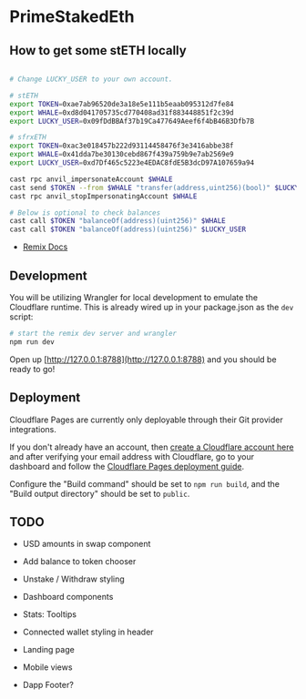 # PrimeStakedEth

## How to get some stETH locally

```sh

# Change LUCKY_USER to your own account.

# stETH
export TOKEN=0xae7ab96520de3a18e5e111b5eaab095312d7fe84
export WHALE=0xd8d041705735cd770408ad31f883448851f2c39d
export LUCKY_USER=0x09fDdBBAf37b19Ca477649Aeef6f4bB46B3Dfb7B

# sfrxETH
export TOKEN=0xac3e018457b222d93114458476f3e3416abbe38f
export WHALE=0x41dda7be30130cebd867f439a759b9e7ab2569e9
export LUCKY_USER=0xd7Df465c5223e4EDAC8fdE5B3dcD97A107659a94

cast rpc anvil_impersonateAccount $WHALE
cast send $TOKEN --from $WHALE "transfer(address,uint256)(bool)" $LUCKY_USER 10000000000000000000 --unlocked
cast rpc anvil_stopImpersonatingAccount $WHALE

# Below is optional to check balances
cast call $TOKEN "balanceOf(address)(uint256)" $WHALE
cast call $TOKEN "balanceOf(address)(uint256)" $LUCKY_USER
```

- [Remix Docs](https://remix.run/docs)

## Development

You will be utilizing Wrangler for local development to emulate the Cloudflare
runtime. This is already wired up in your package.json as the `dev` script:

```sh
# start the remix dev server and wrangler
npm run dev
```

Open up [http://127.0.0.1:8788](http://127.0.0.1:8788) and you should be ready
to go!

## Deployment

Cloudflare Pages are currently only deployable through their Git provider
integrations.

If you don't already have an account, then
[create a Cloudflare account here](https://dash.cloudflare.com/sign-up/pages)
and after verifying your email address with Cloudflare, go to your dashboard and
follow the
[Cloudflare Pages deployment guide](https://developers.cloudflare.com/pages/framework-guides/deploy-anything).

Configure the "Build command" should be set to `npm run build`, and the "Build
output directory" should be set to `public`.

## TODO

- USD amounts in swap component

- Add balance to token chooser
- Unstake / Withdraw styling
- Dashboard components
- Stats: Tooltips
- Connected wallet styling in header
- Landing page
- Mobile views
- Dapp Footer?
